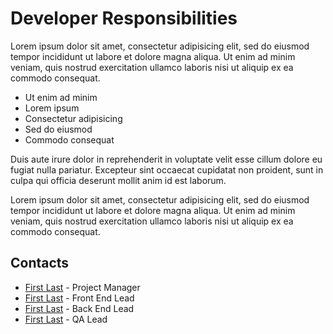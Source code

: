 # Developer Responsibilities

Lorem ipsum dolor sit amet, consectetur adipisicing elit, sed do eiusmod tempor incididunt ut labore et dolore magna aliqua. Ut enim ad minim veniam, quis nostrud exercitation ullamco laboris nisi ut aliquip ex ea commodo consequat. 

* Ut enim ad minim
* Lorem ipsum
* Consectetur adipisicing
* Sed do eiusmod
* Commodo consequat

Duis aute irure dolor in reprehenderit in voluptate velit esse cillum dolore eu fugiat nulla pariatur. Excepteur sint occaecat cupidatat non proident, sunt in culpa qui officia deserunt mollit anim id est laborum.

Lorem ipsum dolor sit amet, consectetur adipisicing elit, sed do eiusmod tempor incididunt ut labore et dolore magna aliqua. Ut enim ad minim veniam, quis nostrud exercitation ullamco laboris nisi ut aliquip ex ea commodo consequat.


## Contacts
* [First Last](first.last@email.com) - Project Manager
* [First Last](first.last@email.com) - Front End Lead
* [First Last](first.last@email.com) - Back End Lead
* [First Last](first.last@email.com) - QA Lead

